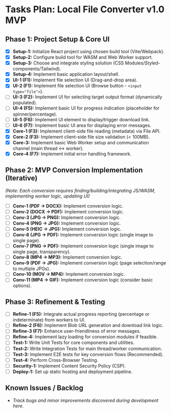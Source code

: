 # Tasks Plan: Local File Converter v1.0 MVP

## Phase 1: Project Setup & Core UI

- [x] **Setup-1:** Initialize React project using chosen build tool (Vite/Webpack).
- [x] **Setup-2:** Configure build tool for WASM and Web Worker support.
- [x] **Setup-3:** Choose and integrate styling solution (CSS Modules/Styled-components/Tailwind).
- [x] **Setup-4:** Implement basic application layout/shell.
- [x] **UI-1 (F1):** Implement file selection UI (Drag-and-drop area).
- [x] **UI-2 (F1):** Implement file selection UI (Browse button - `<input type="file">`).
- [ ] **UI-3 (F2):** Implement UI for selecting target output format (dynamically populated).
- [ ] **UI-4 (F5):** Implement basic UI for progress indication (placeholder for spinner/percentage).
- [ ] **UI-5 (F6):** Implement UI element to display/trigger download link.
- [ ] **UI-6 (F7):** Implement basic UI area for displaying error messages.
- [x] **Core-1 (F3):** Implement client-side file reading (metadata) via File API.
- [x] **Core-2 (F3):** Implement client-side file size validation (< 100MB).
- [x] **Core-3:** Implement basic Web Worker setup and communication channel (main thread <-> worker).
- [x] **Core-4 (F7):** Implement initial error handling framework.

## Phase 2: MVP Conversion Implementation (Iterative)

*(Note: Each conversion requires finding/building/integrating JS/WASM, implementing worker logic, updating UI)*

- [ ] **Conv-1 (PDF -> DOCX):** Implement conversion logic.
- [ ] **Conv-2 (DOCX -> PDF):** Implement conversion logic.
- [ ] **Conv-3 (JPG -> PNG):** Implement conversion logic.
- [ ] **Conv-4 (PNG -> JPG):** Implement conversion logic.
- [ ] **Conv-5 (HEIC -> JPG):** Implement conversion logic.
- [ ] **Conv-6 (JPG -> PDF):** Implement conversion logic (single image to single page).
- [ ] **Conv-7 (PNG -> PDF):** Implement conversion logic (single image to single page, transparency).
- [ ] **Conv-8 (MP4 -> MP3):** Implement conversion logic.
- [ ] **Conv-9 (PDF -> JPG):** Implement conversion logic (page selection/range to multiple JPGs).
- [ ] **Conv-10 (MOV -> MP4):** Implement conversion logic.
- [ ] **Conv-11 (MP4 -> GIF):** Implement conversion logic (consider basic options).

## Phase 3: Refinement & Testing

- [ ] **Refine-1 (F5):** Integrate actual progress reporting (percentage or indeterminate) from workers to UI.
- [ ] **Refine-2 (F6):** Implement Blob URL generation and download link logic.
- [ ] **Refine-3 (F7):** Enhance user-friendliness of error messages.
- [ ] **Refine-4:** Implement lazy loading for conversion modules if feasible.
- [ ] **Test-1:** Write Unit Tests for core components and utilities.
- [ ] **Test-2:** Write Integration Tests for main thread/worker communication.
- [ ] **Test-3:** Implement E2E tests for key conversion flows (Recommended).
- [ ] **Test-4:** Perform Cross-Browser Testing.
- [ ] **Security-1:** Implement Content Security Policy (CSP).
- [ ] **Deploy-1:** Set up static hosting and deployment pipeline.

## Known Issues / Backlog

- *Track bugs and minor improvements discovered during development here.* 